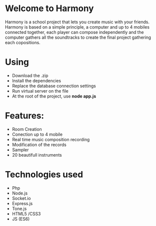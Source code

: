 # Welcome to Harmony 

Harmony is a school project that lets you create music with your friends. Harmony is based on a simple principle, a computer and up to 4 mobiles connected together, each player can compose independently and the computer gathers all the soundtracks to create the final project gathering each copositions.

# Using

- Download the .zip
- Install the dependencies
- Replace the  database connection settings 
- Run virtual server on the file
- At the root of the project, use **node app.js**



# Features:
- Room Creation
- Conection up to 4 mobile
- Real time music composition recording
- Modification of the records
- Sampler
- 20 beautifull instruments


# Technologies used

- Php
- Node.js
- Socket.io
- Express.js
- Tone.js
- HTML5 /CSS3
- JS (ES6)
